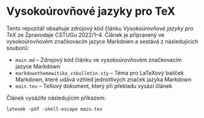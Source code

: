 # Vysokoúrovňové jazyky pro TeX

Tento repozitář obsahuje zdrojový kód článku *Vysokoúrovňové jazyky pro TeX* ze
Zpravodaje CSTUGu 2022/1–4. Článek je připravený ve vysokoúrovňovém značkovacím
jazyce Markdown a sestává z následujících souborů:

- `main.md` – Zdrojový kód článku ve vysokoúrovňovém značkovacím jazyce Markdown
- `markdownthemewitiko_csbulletin.sty` – Téma pro LaTeXový balíček Markdown,
  které udává vzhled jednotlivých značek jazyka Markdown
- `main.tex` – TeXový dokument, který při překladu vysází článek

Článek vysázíte následujícím příkazem:

``` tex
latexmk -pdf -shell-escape main.tex
```
